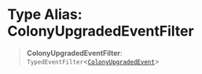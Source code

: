 # Type Alias: ColonyUpgradedEventFilter

> **ColonyUpgradedEventFilter**: `TypedEventFilter`\<[`ColonyUpgradedEvent`](ColonyUpgradedEvent.md)\>
